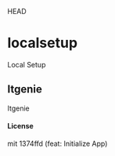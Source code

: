  HEAD
# localsetup
Local Setup
## Itgenie

Itgenie

#### License

mit
 1374ffd (feat: Initialize App)
